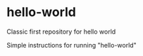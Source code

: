 # hello-world
Classic first repository for hello world

Simple instructions for running "hello-world"
